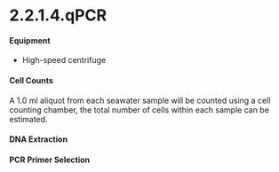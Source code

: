 # 2.2.1.4.qPCR

#### **Equipment**

* High-speed centrifuge

#### Cell Counts

A 1.0 ml aliquot from each seawater sample will be counted using a cell counting chamber, the total number of cells within each sample can be estimated.

#### DNA Extraction

#### PCR Primer Selection

#### 



